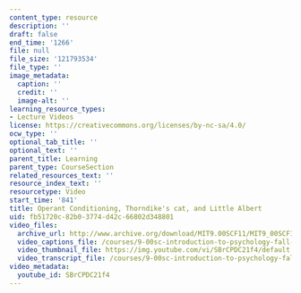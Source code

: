 ```yaml
---
content_type: resource
description: ''
draft: false
end_time: '1266'
file: null
file_size: '121793534'
file_type: ''
image_metadata:
  caption: ''
  credit: ''
  image-alt: ''
learning_resource_types:
- Lecture Videos
license: https://creativecommons.org/licenses/by-nc-sa/4.0/
ocw_type: ''
optional_tab_title: ''
optional_text: ''
parent_title: Learning
parent_type: CourseSection
related_resources_text: ''
resource_index_text: ''
resourcetype: Video
start_time: '841'
title: Operant Conditioning, Thorndike's cat, and Little Albert
uid: fb51720c-82b0-3774-d42c-66802d348801
video_files:
  archive_url: http://www.archive.org/download/MIT9.00SCF11/MIT9_00SCF11_lec09_300k.mp4
  video_captions_file: /courses/9-00sc-introduction-to-psychology-fall-2011/ef6381dc19b15f6099466c785d4ec6b7_SBrCPDC21f4.vtt
  video_thumbnail_file: https://img.youtube.com/vi/SBrCPDC21f4/default.jpg
  video_transcript_file: /courses/9-00sc-introduction-to-psychology-fall-2011/2209b3d5f2cfb0aec681817e762f787f_SBrCPDC21f4.pdf
video_metadata:
  youtube_id: SBrCPDC21f4
---
```

